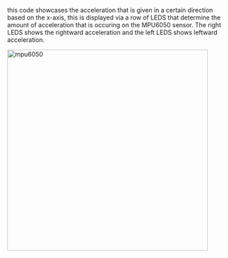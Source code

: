 this code showcases the acceleration that is given in a certain direction based on the x-axis, this is displayed via a row of LEDS that determine the amount of acceleration that is occuring on the MPU6050 sensor.
The right LEDS shows the rightward acceleration and the left LEDS shows leftward acceleration.

<img width="460" alt="mpu6050" src="https://github.com/user-attachments/assets/91d9aaf3-84a2-4149-b5ef-747beb6b2e56" />
